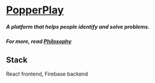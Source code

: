 # [PopperPlay](https://popperplay.com/)

##### A platform that helps people identify and solve problems.

##### For more, read [Philosophy](https://popperplay.com/philosophy)

## Stack

React frontend, Firebase backend
